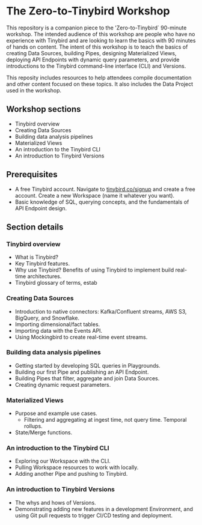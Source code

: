 # The Zero-to-Tinybird Workshop 

This repository is a companion piece to the 'Zero-to-Tinybird` 90-minute workshop. The intended audience of this workshop are people who have no experience with Tinybird and are looking to learn the basics with 90 minutes of hands on content. The intent of this workshop is to teach the basics of creating Data Sources, building Pipes, designing Materialized Views, deploying API Endpoints with dynamic query parameters, and provide introductions to the Tinybird command-line interface (CLI) and Versions. 

This reposity includes resources to help attendees compile documentation and other content focused on these topics. It also includes the Data Project used in the workshop. 

## Workshop sections

* Tinybird overview
* Creating Data Sources
* Building data analysis pipelines
* Materialized Views
* An introduction to the Tinybird CLI
* An introduction to Tinybird Versions

## Prerequisites

* A free Tinybird account. Navigate to [tinybird.co/signup](https://www.tinybird.co/signup) and create a free account. Create a new Workspace (name it whatever you want).
* Basic knowledge of SQL, querying concepts, and the fundamentals of API Endpoint design.

## Section details

### Tinybird overview
  * What is Tinybird?
  * Key Tinybird features. 
  * Why use Tinybird? Benefits of using Tinybird to implement build real-time architectures.
  * Tinybird glossary of terms, estab

### Creating Data Sources
  * Introduction to native connectors: Kafka/Confluent streams, AWS S3, BigQuery, and Snowflake.
  * Importing dimensional/fact tables. 
  * Importing data with the Events API. 
  * Using Mockingbird to create real-time event streams.

### Building data analysis pipelines
  * Getting started by developing SQL queries in Playgrounds.
  * Building our first Pipe and publishing an API Endpoint.
  * Building Pipes that filter, aggregate and join Data Sources.
  * Creating dynamic request parameters.   

### Materialized Views
  * Purpose and example use cases.
    * Filtering and aggregating at ingest time, not query time. Temporal rollups.
  * State/Merge functions. 

### An introduction to the Tinybird CLI
  * Exploring our Workspace with the CLI.
  * Pulling Workspace resources to work with locally. 
  * Adding another Pipe and pushing to Tinybird. 

### An introduction to Tinybird Versions
  * The whys and hows of Versions.
  * Demonstrating adding new features in a development Environment, and using Git pull requests to trigger CI/CD testing and deployment. 
